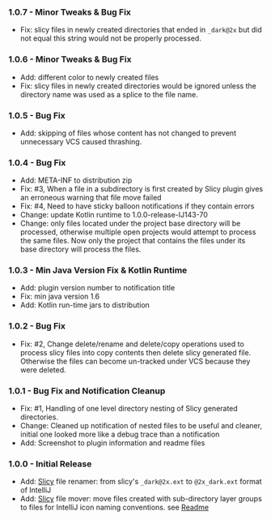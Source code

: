 ### 1.0.7 - Minor Tweaks & Bug Fix

- Fix: slicy files in newly created directories that ended in `_dark@2x` but did not equal this
  string would not be properly processed.

### 1.0.6 - Minor Tweaks & Bug Fix

- Add: different color to newly created files
- Fix: slicy files in newly created directories would be ignored unless the directory name was
  used as a splice to the file name.

### 1.0.5 - Bug Fix

- Add: skipping of files whose content has not changed to prevent unnecessary VCS caused thrashing.

### 1.0.4 - Bug Fix

- Add: META-INF to distribution zip 
- Fix: #3, When a file in a subdirectory is first created by Slicy plugin gives an erroneous warning that file move failed
- Fix: #4, Need to have sticky balloon notifications if they contain errors
- Change: update Kotlin runtime to 1.0.0-release-IJ143-70 
- Change: only files located under the project base directory will be processed, otherwise multiple open projects would attempt to process the same files. Now only the project that contains the files under its base directory will process the files.  

### 1.0.3 - Min Java Version Fix & Kotlin Runtime

- Add: plugin version number to notification title 
- Fix: min java version 1.6 
- Add: Kotlin run-time jars to distribution

### 1.0.2 - Bug Fix

- Fix: #2, Change delete/rename and delete/copy operations used to process slicy files into copy contents then delete slicy generated file. Otherwise the files can become un-tracked under VCS because they were deleted.

### 1.0.1 - Bug Fix and Notification Cleanup

- Fix: #1, Handling of one level directory nesting of Slicy generated directories.
- Change: Cleaned up notification of nested files to be useful and cleaner, initial one looked more like a debug trace than a notification 
- Add: Screenshot to plugin information and readme files

### 1.0.0 - Initial Release

- Add: [Slicy] file renamer: from slicy's `_dark@2x.ext` to `@2x_dark.ext` format of IntelliJ 
- Add: [Slicy] file mover: move files created with sub-directory layer groups to files for IntelliJ icon naming conventions. see  [Readme]  

[Slicy]: http://www.macrabbit.com/slicy    
[Readme]: https://github.com/vsch/PluginDevelopersToolbox/blob/master/README.md

